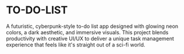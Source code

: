 # TO-DO-LIST
A futuristic, cyberpunk-style to-do list app designed with glowing neon colors, a dark aesthetic, and immersive visuals. This project blends productivity with creative UI/UX to deliver a unique task management experience that feels like it's straight out of a sci-fi world.
